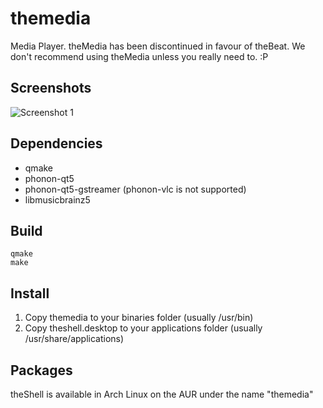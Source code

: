 # themedia
Media Player.
theMedia has been discontinued in favour of theBeat. We don't recommend using theMedia unless you really need to. :P
## Screenshots
![Screenshot 1](https://raw.githubusercontent.com/vicr123/themedia/master/images/screenshot1.png)

## Dependencies
- qmake
- phonon-qt5
- phonon-qt5-gstreamer (phonon-vlc is not supported)
- libmusicbrainz5

## Build
```
qmake
make
```

## Install
1. Copy themedia to your binaries folder (usually /usr/bin)
2. Copy theshell.desktop to your applications folder (usually /usr/share/applications)

## Packages
theShell is available in Arch Linux on the AUR under the name "themedia"
